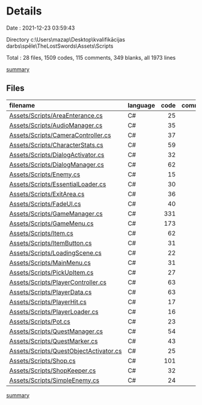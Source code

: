 # Details

Date : 2021-12-23 03:59:43

Directory c:\Users\mazap\Desktop\kvalifikācijas darbs\spēle\TheLostSwords\Assets\Scripts

Total : 28 files,  1509 codes, 115 comments, 349 blanks, all 1973 lines

[summary](results.md)

## Files
| filename | language | code | comment | blank | total |
| :--- | :--- | ---: | ---: | ---: | ---: |
| [Assets/Scripts/AreaEnterance.cs](/Assets/Scripts/AreaEnterance.cs) | C# | 25 | 3 | 6 | 34 |
| [Assets/Scripts/AudioManager.cs](/Assets/Scripts/AudioManager.cs) | C# | 35 | 2 | 10 | 47 |
| [Assets/Scripts/CameraController.cs](/Assets/Scripts/CameraController.cs) | C# | 37 | 5 | 12 | 54 |
| [Assets/Scripts/CharacterStats.cs](/Assets/Scripts/CharacterStats.cs) | C# | 59 | 4 | 11 | 74 |
| [Assets/Scripts/DialogActivator.cs](/Assets/Scripts/DialogActivator.cs) | C# | 32 | 2 | 7 | 41 |
| [Assets/Scripts/DialogManager.cs](/Assets/Scripts/DialogManager.cs) | C# | 62 | 3 | 17 | 82 |
| [Assets/Scripts/Enemy.cs](/Assets/Scripts/Enemy.cs) | C# | 15 | 2 | 6 | 23 |
| [Assets/Scripts/EssentialLoader.cs](/Assets/Scripts/EssentialLoader.cs) | C# | 30 | 2 | 8 | 40 |
| [Assets/Scripts/ExitArea.cs](/Assets/Scripts/ExitArea.cs) | C# | 36 | 4 | 13 | 53 |
| [Assets/Scripts/FadeUI.cs](/Assets/Scripts/FadeUI.cs) | C# | 40 | 2 | 8 | 50 |
| [Assets/Scripts/GameManager.cs](/Assets/Scripts/GameManager.cs) | C# | 331 | 5 | 47 | 383 |
| [Assets/Scripts/GameMenu.cs](/Assets/Scripts/GameMenu.cs) | C# | 173 | 11 | 37 | 221 |
| [Assets/Scripts/Item.cs](/Assets/Scripts/Item.cs) | C# | 62 | 3 | 14 | 79 |
| [Assets/Scripts/ItemButton.cs](/Assets/Scripts/ItemButton.cs) | C# | 31 | 2 | 8 | 41 |
| [Assets/Scripts/LoadingScene.cs](/Assets/Scripts/LoadingScene.cs) | C# | 22 | 2 | 5 | 29 |
| [Assets/Scripts/MainMenu.cs](/Assets/Scripts/MainMenu.cs) | C# | 31 | 2 | 8 | 41 |
| [Assets/Scripts/PickUpItem.cs](/Assets/Scripts/PickUpItem.cs) | C# | 27 | 2 | 7 | 36 |
| [Assets/Scripts/PlayerController.cs](/Assets/Scripts/PlayerController.cs) | C# | 63 | 4 | 15 | 82 |
| [Assets/Scripts/PlayerData.cs](/Assets/Scripts/PlayerData.cs) | C# | 63 | 12 | 22 | 97 |
| [Assets/Scripts/PlayerHit.cs](/Assets/Scripts/PlayerHit.cs) | C# | 17 | 2 | 6 | 25 |
| [Assets/Scripts/PlayerLoader.cs](/Assets/Scripts/PlayerLoader.cs) | C# | 16 | 2 | 4 | 22 |
| [Assets/Scripts/Pot.cs](/Assets/Scripts/Pot.cs) | C# | 23 | 2 | 6 | 31 |
| [Assets/Scripts/QuestManager.cs](/Assets/Scripts/QuestManager.cs) | C# | 54 | 18 | 12 | 84 |
| [Assets/Scripts/QuestMarker.cs](/Assets/Scripts/QuestMarker.cs) | C# | 43 | 2 | 10 | 55 |
| [Assets/Scripts/QuestObjectActivator.cs](/Assets/Scripts/QuestObjectActivator.cs) | C# | 25 | 4 | 8 | 37 |
| [Assets/Scripts/Shop.cs](/Assets/Scripts/Shop.cs) | C# | 101 | 5 | 27 | 133 |
| [Assets/Scripts/ShopKeeper.cs](/Assets/Scripts/ShopKeeper.cs) | C# | 32 | 6 | 9 | 47 |
| [Assets/Scripts/SimpleEnemy.cs](/Assets/Scripts/SimpleEnemy.cs) | C# | 24 | 2 | 6 | 32 |

[summary](results.md)